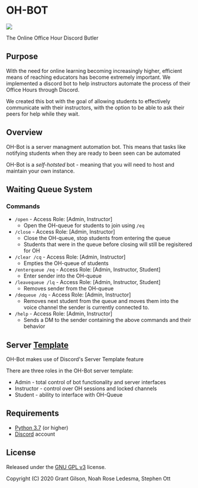 # OH-BOT 


[<img src="https://img.icons8.com/color/48/000000/discord-logo.png"/>](https://discordapp.com/)

The Online Office Hour Discord Butler

## Purpose

With the need for online learning becoming increasingly higher, efficient means of reaching educators has become extremely important. 
We implemented a discord bot to help instructors automate the process of their Office Hours through Discord.


We created this bot with the goal of allowing students to effectively communicate with their instructors,
with the option to be able to ask their peers for help while they wait.
   
## Overview 
OH-Bot is a server managment automation bot. This means that tasks like notifying students when they are ready to been seen can be automated 

OH-Bot is a *self-hotsted* bot - meaning that you will need to host and maintain your own instance. 

## Waiting Queue System

### Commands

* `/open` - Access Role: [Admin, Instructor]
    * Open the OH-queue for students to join using `/eq`
* `/close` - Access Role: [Admin, Instructor]
    * Close the OH-queue, stop students from entering the queue
    * Students that were in the queue before closing will still be regisitered for OH
* `/clear /cq` - Access Role: [Admin, Instructor]
    * Empties the OH-queue of students
* `/enterqueue /eq` - Access Role: [Admin, Instructor, Student]
    * Enter sender into the OH-queue
* `/leavequeue /lq` - Access Role: [Admin, Instructor, Student]
    * Removes sender from the OH-queue
* `/dequeue /dq` - Access Role: [Admin, Instructor]
    * Removes next student from the queue and moves them into the voice channel the sender is currently connected to.
* `/help` - Access Role: [Admin, Instructor]
    * Sends a DM to the sender containing the above commands and their behavior

## Server [Template]()
OH-Bot makes use of Discord's Server Template feature

There are three roles in the OH-Bot server template:
* Admin - total control of bot functionality and server interfaces
* Instructor - control over OH sessions and locked channels
* Student - ability to interface with OH-Queue


## Requirements
* [Python 3.7](https://www.python.org/downloads/) (or higher)
* [Discord](https://discordapp.com/) account

## License

Released under the [GNU GPL v3](https://www.gnu.org/licenses/gpl-3.0.en.html) license.

Copyright (C) 2020  Grant Gilson, Noah Rose Ledesma, Stephen Ott
